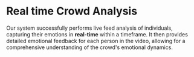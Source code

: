 # **Real time Crowd Analysis**

Our system successfully performs live feed analysis of individuals, capturing their emotions in **real-time** within a timeframe. 
It then provides detailed emotional feedback for each person in the video, allowing for a comprehensive understanding of the crowd's emotional dynamics.



